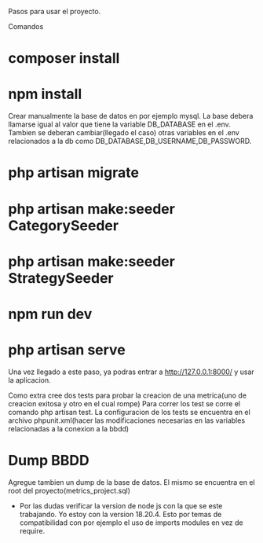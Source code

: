 Pasos para usar el proyecto.

Comandos

# composer install

# npm install

Crear manualmente la base de datos en por ejemplo mysql. La base debera llamarse igual al valor que tiene la variable DB_DATABASE en el .env.
Tambien se deberan cambiar(llegado el caso) otras variables en el .env relacionados a la db como DB_DATABASE,DB_USERNAME,DB_PASSWORD.

# php artisan migrate

# php artisan make:seeder CategorySeeder

# php artisan make:seeder StrategySeeder

# npm run dev

# php artisan serve

Una vez llegado a este paso, ya podras entrar a http://127.0.0.1:8000/ y usar la aplicacion.

Como extra cree dos tests para probar la creacion de una metrica(uno de creacion exitosa y otro en el cual rompe)
Para correr los test se corre el comando php artisan test.
La configuracion de los tests se encuentra en el archivo phpunit.xml(hacer las modificaciones necesarias en las variables relacionadas a la conexion a la bbdd)

# Dump BBDD

Agregue tambien un dump de la base de datos. El mismo se encuentra en el root del proyecto(metrics_project.sql)

-   Por las dudas verificar la version de node js con la que se este trabajando. Yo estoy con la version 18.20.4.
    Esto por temas de compatibilidad con por ejemplo el uso de imports modules en vez de require.
